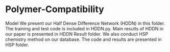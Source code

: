 # Polymer-Compatibility

Model
We present our Half Dense Difference Network (HDDN) in this folder. The training and test code is included in HDDN.py. Main results of HDDN in our paper is presented in HDDN Result folder. We also conduct HSP chemistry method on our database. The code and results are presented in HSP folder.

